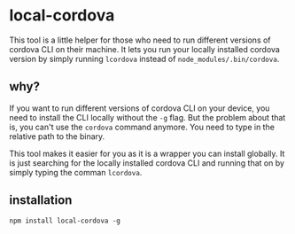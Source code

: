 # local-cordova
This tool is a little helper for those who need to run different versions of cordova CLI on their machine. It lets you run your locally installed cordova version by simply running `lcordova` instead of `node_modules/.bin/cordova`.

## why?
If you want to run different versions of cordova CLI on your device, you need to install the CLI locally without the `-g` flag. But the problem about that is, you can't use the `cordova` command anymore. You need to type in the relative path to the binary.

This tool makes it easier for you as it is a wrapper you can install globally. It is just searching for the locally installed cordova CLI and running that on by simply typing the comman `lcordova`.

## installation
    npm install local-cordova -g
